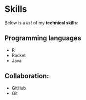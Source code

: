 # Skills
Below is a _list_ of my **technical skills**:

## Programming languages
- R
- Racket
- Java

## Collaboration:
- GitHub
- Git
